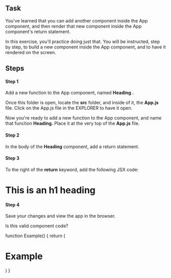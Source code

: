 ## Task
You've learned that you can add another component inside the App component, and then render that new component inside the App component's return statement.

In this exercise, you'll practice doing just that. You will be instructed, step by step, to build a new component inside the App component, and to have it rendered on the screen.

## Steps

#### Step 1

Add a new function to the App component, named **Heading .** 

Once this folder is open, locate the **src** folder, and inside of it, the **App.js** file. Click on the App.js file in the EXPLORER to have it open.

Now you're ready to add a new function to the App component, and name that function **Heading.** Place it at the very top of the **App.js** file.

#### Step 2
In the body of the **Heading** component, add a return statement.

#### Step 3
To the right of the **return** keyword, add the following JSX code: **<h1>This is an h1 heading</h1>**

#### Step 4

Save your changes and view the app in the browser.


Is this valid component code?

function Example() { return (<h1>Example</h1>) }